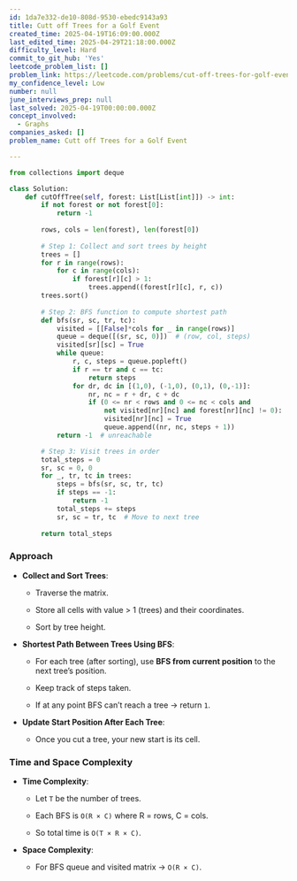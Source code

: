 ```yaml
---
id: 1da7e332-de10-808d-9530-ebedc9143a93
title: Cutt off Trees for a Golf Event
created_time: 2025-04-19T16:09:00.000Z
last_edited_time: 2025-04-29T21:18:00.000Z
difficulty_level: Hard
commit_to_git_hub: 'Yes'
leetcode_problem_list: []
problem_link: https://leetcode.com/problems/cut-off-trees-for-golf-event/description/
my_confidence_level: Low
number: null
june_interviews_prep: null
last_solved: 2025-04-19T00:00:00.000Z
concept_involved:
  - Graphs
companies_asked: []
problem_name: Cutt off Trees for a Golf Event

---
```


```python
from collections import deque

class Solution:
    def cutOffTree(self, forest: List[List[int]]) -> int:
        if not forest or not forest[0]:
            return -1
        
        rows, cols = len(forest), len(forest[0])
        
        # Step 1: Collect and sort trees by height
        trees = []
        for r in range(rows):
            for c in range(cols):
                if forest[r][c] > 1:
                    trees.append((forest[r][c], r, c))
        trees.sort()
        
        # Step 2: BFS function to compute shortest path
        def bfs(sr, sc, tr, tc):
            visited = [[False]*cols for _ in range(rows)]
            queue = deque([(sr, sc, 0)])  # (row, col, steps)
            visited[sr][sc] = True
            while queue:
                r, c, steps = queue.popleft()
                if r == tr and c == tc:
                    return steps
                for dr, dc in [(1,0), (-1,0), (0,1), (0,-1)]:
                    nr, nc = r + dr, c + dc
                    if (0 <= nr < rows and 0 <= nc < cols and 
                        not visited[nr][nc] and forest[nr][nc] != 0):
                        visited[nr][nc] = True
                        queue.append((nr, nc, steps + 1))
            return -1  # unreachable

        # Step 3: Visit trees in order
        total_steps = 0
        sr, sc = 0, 0
        for _, tr, tc in trees:
            steps = bfs(sr, sc, tr, tc)
            if steps == -1:
                return -1
            total_steps += steps
            sr, sc = tr, tc  # Move to next tree
        
        return total_steps

```

### **Approach**

*   **Collect and Sort Trees**:

    *   Traverse the matrix.

    *   Store all cells with value > 1 (trees) and their coordinates.

    *   Sort by tree height.

*   **Shortest Path Between Trees Using BFS**:

    *   For each tree (after sorting), use **BFS from current position** to the next tree’s position.

    *   Keep track of steps taken.

    *   If at any point BFS can’t reach a tree → return `1`.

*   **Update Start Position After Each Tree**:

    *   Once you cut a tree, your new start is its cell.

### Time and Space Complexity

*   **Time Complexity**:

    *   Let `T` be the number of trees.

    *   Each BFS is `O(R × C)` where R = rows, C = cols.

    *   So total time is `O(T × R × C)`.

*   **Space Complexity**:

    *   For BFS queue and visited matrix → `O(R × C)`.
